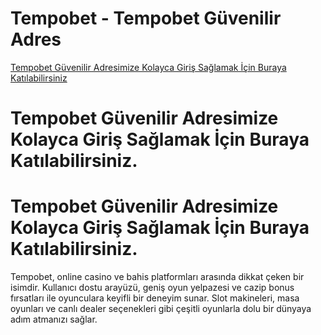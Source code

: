 # Tempobet - Tempobet Güvenilir Adres
<a href="https://www.redly.vip/x3wqsmH">Tempobet Güvenilir Adresimize Kolayca Giriş Sağlamak İçin Buraya Katılabilirsiniz</a>

# Tempobet Güvenilir Adresimize Kolayca Giriş Sağlamak İçin Buraya Katılabilirsiniz.
# Tempobet Güvenilir Adresimize Kolayca Giriş Sağlamak İçin Buraya Katılabilirsiniz.
Tempobet, online casino ve bahis platformları arasında dikkat çeken bir isimdir. Kullanıcı dostu arayüzü, geniş oyun yelpazesi ve cazip bonus fırsatları ile oyunculara keyifli bir deneyim sunar. Slot makineleri, masa oyunları ve canlı dealer seçenekleri gibi çeşitli oyunlarla dolu bir dünyaya adım atmanızı sağlar.
